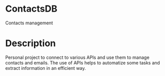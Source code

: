 # ContactsDB
Contacts management

# Description
Personal project to connect to various APIs and use them to manage contacts and emails.
The use of APIs helps to automatize some tasks and extract information in an efficient way.
